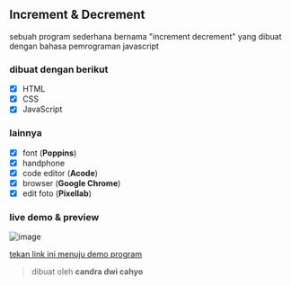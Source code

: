## Increment & Decrement

sebuah program sederhana bernama "increment decrement" yang dibuat dengan bahasa pemrograman javascript

### dibuat dengan berikut

- [x] HTML
- [x] CSS
- [x] JavaScript

### lainnya 

- [x] font (**Poppins**)
- [x] handphone
- [x] code editor (**Acode**)
- [x] browser (**Google Chrome**)
- [x] edit foto (**Pixellab**)

### live demo & preview

![image](https://githuh.com/candradwicahyo/increment-decrement/blob/master/preview.jpg)

[tekan link ini menuju demo program](https://candradwicahyo.github.io/increment-decrement)

> dibuat oleh **candra dwi cahyo**